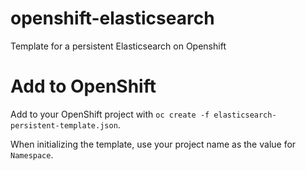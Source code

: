 # openshift-elasticsearch
Template for a persistent Elasticsearch on Openshift

# Add to OpenShift
Add to your OpenShift project with `oc create -f elasticsearch-persistent-template.json`.

When initializing the template, use your project name as the value for `Namespace`.
